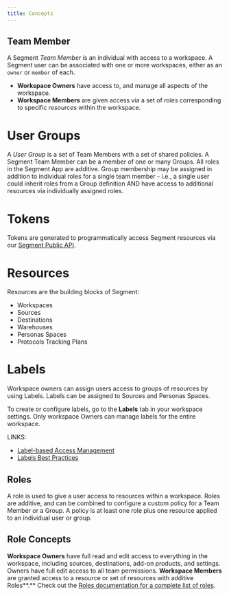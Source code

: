 ```yaml
---
title: Concepts
---
```


## Team Member

A Segment *Team Member* is an individual with access to a workspace. A Segment user can be associated with one or more workspaces, either as an `owner` or `member` of each.
  - **Workspace Owners** have access to, and manage all aspects of the workspace.
  - **Workspace Members** are given access via a set of *roles* corresponding to specific *resources* within the workspace.

# User Groups

A *User Group* is a set of Team Members with a set of shared policies. A Segment Team Member can be a member of one or many Groups. All roles in the Segment App are additive. Group membership may be assigned in addition to individual roles for a single team member - i.e., a single user could inherit roles from a Group definition AND have access to additional resources via individually assigned roles.

# Tokens

Tokens are generated to programmatically access Segment resources via our [Segment Public API](/config-api).

# Resources

Resources are the building blocks of Segment:
  - Workspaces
  - Sources
  - Destinations
  - Warehouses
  - Personas Spaces
  - Protocols Tracking Plans

# Labels

Workspace owners can assign users access to groups of resources by using Labels. Labels can be assigned to Sources and Personas Spaces.

To create or configure labels, go to the **Labels** tab in your workspace settings. Only workspace Owners can manage labels for the entire workspace.

  LINKS:

  - [Label-based Access Management](/docs/iam/labels/)
  - [Labels Best Practices](/docs/iam/labels/)

## Roles

A role is used to give a user access to resources within a workspace. Roles are additive, and can be combined to configure a custom policy for a Team Member or a Group. A policy is at least one role plus one resource applied to an individual user or group.

## Role Concepts

**Workspace Owners** have full read and edit access to everything in the workspace, including sources, destinations, add-on products, and settings. Owners have full edit access to all team permissions.
**Workspace Members** are granted access to a resource or set of resources with additive Roles**.**
Check out the [Roles documentation for a complete list of roles](/docs/iam/roles/).

